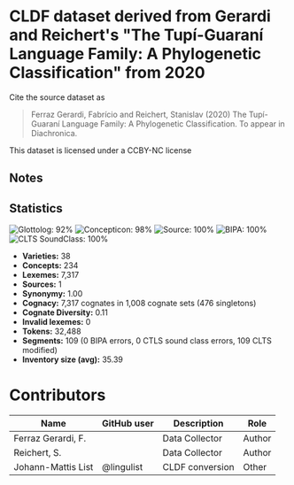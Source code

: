 # CLDF dataset derived from Gerardi and Reichert's "The Tupí-Guaraní Language Family: A Phylogenetic Classification" from 2020

Cite the source dataset as

> Ferraz Gerardi, Fabrício and Reichert, Stanislav (2020) The Tupí-Guaraní Language Family: A Phylogenetic Classification. To appear in Diachronica.

This dataset is licensed under a CCBY-NC license

## Notes




## Statistics


![Glottolog: 92%](https://img.shields.io/badge/Glottolog-92%25-green.svg "Glottolog: 92%")
![Concepticon: 98%](https://img.shields.io/badge/Concepticon-98%25-green.svg "Concepticon: 98%")
![Source: 100%](https://img.shields.io/badge/Source-100%25-brightgreen.svg "Source: 100%")
![BIPA: 100%](https://img.shields.io/badge/BIPA-100%25-brightgreen.svg "BIPA: 100%")
![CLTS SoundClass: 100%](https://img.shields.io/badge/CLTS%20SoundClass-100%25-brightgreen.svg "CLTS SoundClass: 100%")

- **Varieties:** 38
- **Concepts:** 234
- **Lexemes:** 7,317
- **Sources:** 1
- **Synonymy:** 1.00
- **Cognacy:** 7,317 cognates in 1,008 cognate sets (476 singletons)
- **Cognate Diversity:** 0.11
- **Invalid lexemes:** 0
- **Tokens:** 32,488
- **Segments:** 109 (0 BIPA errors, 0 CTLS sound class errors, 109 CLTS modified)
- **Inventory size (avg):** 35.39

# Contributors

Name | GitHub user | Description | Role
--- | --- | --- | ---
Ferraz Gerardi, F. | | Data Collector | Author
Reichert, S. | | Data Collector | Author
Johann-Mattis List | @lingulist | CLDF conversion | Other



